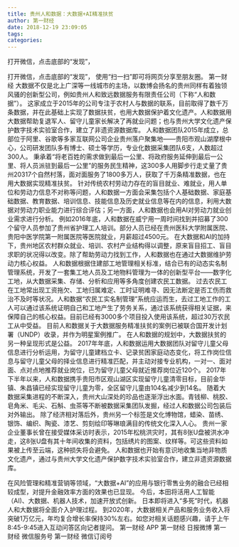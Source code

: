 ```yaml
---
title: 贵州人和数据：大数据+AI精准扶贫
author: 第一财经
date: 2018-12-19 23:09:05
tags: 
categories: 
---
```

打开微信，点击底部的“发现”，
<!-- more -->
打开微信，点击底部的“发现”，
使用“扫一扫”即可将网页分享至朋友圈。
第一财经
大数据不仅是北上广深等一线城市的主场，以数博会扬名的贵州同样有着独领风骚的创新型公司，例如贵州人和致远数据服务有限责任公司（下称“人和数据”）。
这家成立于2015年的公司专注于农村人与数据的联系，目前取得了数千万条数据，并在此基础上实现了数据扶贫，也用大数据保护着文化遗产。人和数据用大数据帮助复退军人、留守儿童家长解决了再就业问题；也与贵州大学文化遗产保护数字技术实验室合作，建立了非遗资源数据库。
人和数据团队2015年成立，总部位于阿里、谷歌等多家互联网公司企业贵州落户聚集地——贵阳市观山湖摩根中心，公司研发团队多有博士、硕士等学历，专业化数据采集团队6支，人数超过300人。
秉承着“将老百姓的需求做到最后一公里、将政府服务延伸到最后一公里、将人员派驻到最后一公里”的服务民生精神，这300多人用脚步行走丈量了贵州20317个自然村落，面对面服务了1800多万人，获取了千万条精准数据，也在用大数据实现精准扶贫。
针对传统农村劳动力存在的盲目就业、难就业，用人单位和劳动力信息不对称等问题，人和数据一方面会采集包括个人基础数据、家庭基础数据、教育数据、培训信息、技能信息及历史就业信息等在内的信息，利用大数据对劳动力职业能力进行综合评估；另一方面，人和数据也会用AI对劳动力就业创业需求进行分析。
例如2016年底，人和数据在威宁用一周时间找到并招募了300个留守人员参加了贵州省护理工人培训。部分人员已经在贵州医科大学附属医院、贵阳中医学院第一附属医院等医院就业，月薪超过4500元。
在大数据和AI的加持下，贵州地区农村群众就业、培训、农村产业结构得以调整，原来盲目招工、盲目求职的状况得以改变。除了帮助劳动力找到工作，人和数据也在通过大数据维护劳动力核心权益。
人和数据根据住建部工地管理相关标准，结合已有的动态实名制管理系统，开发了一套集工地人员及工地物料管理为一体的创新型平台——数字化工地，从大数据采集、存储、分析和应用等多角度创建农民工数据。
过去农民工在工地常出现工资拖欠、工地归属难定、工时证明难寻、因无法断定是否工伤而救治不及时等状况。人和数据“农民工实名制管理”系统应运而生，去过工地工作的工人可以通过该系统证明自己和工地产生了劳务关系，通过该系统获得相关证据，来保障自己的核心权益。目前已经有3000多个项目投入使用该系统，超过30万农民工从中受益。
目前人和数据关于大数据服务精准扶贫的案例已被联合国开发计划署（UNDP）收录，并作为明星案例推广。
在人和数据的规划中，大数据扶贫的另一种呈现形式是公益。
2017年年底，人和数据运用大数据团队对留守儿童父母信息进行分析运用，为留守儿童建档立卡、记录贫困家庭动态变化，将工作岗位信息与留守儿童父母的择业信息进行精准匹配，并主动对接专业机构，一对一、面对面、点对点地推荐就业岗位，已为留守儿童父母就近推荐岗位近120个。
2017年下半年以来，人和数据携手贵阳市区观山湖区实现留守儿童清零目标，目前金华镇、朱昌镇已经实现留守儿童为零，全区留守儿童由104名减少到14名。
随着大数据采集进程的不断深入，贵州大山深处的珍品也逐渐浮出水面。青钱柳、桃胶、皂角米、毛尖、石斛、虫茶等不断被数据采集团队发掘，经过人和数据公司包装后对外输出。
除了经济相对落后外，贵州另一个标签是文化博物馆，蜡染、苗绣、银饰、编织、陶瓷、漆艺、剪刻绘印等琳琅满目的传统文化深入人心。
贵州一家企业董事长曾在接受媒体采访时表示，2015年松桃洪灾时，其有8张U盘被洪水冲走，这8张U盘有其十年间收集的资料，包括绣片的图案、纹样等。可这些资料如果被上传至云端，这种损失将会避免。
人和数据也开始有意识地收集当地非物质文化遗产，通过与贵州大学文化遗产保护数字技术实验室合作，建立非遗资源数据库。
 
 
在风险管理和精准营销等领域，“大数据+AI”的应用与银行零售业务的融合已经相较成型，对提升金融效率方面的效果也已显现。
今后，本田将活用人工智能（AI)、大数据、机器人技术，加速开放式创新。
日本即将进入“多死”时代，机器人和大数据将全面介入护理过程。
到2020年，大数据相关产品和服务业务收入将突破1万亿元，年均复合增长率保持30%左右。如您对相关话题感兴趣，请于上午8:45-9:45进入互动问答区向记者提问。
第一财经
APP
第一财经
日报微博
第一财经
微信服务号
第一财经
微信订阅号
